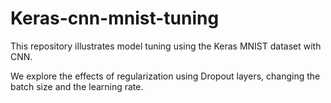 # Keras-cnn-mnist-tuning
This repository illustrates model tuning using the Keras MNIST dataset with CNN.

We explore the effects of regularization using Dropout layers, changing the batch size and the learning rate.
